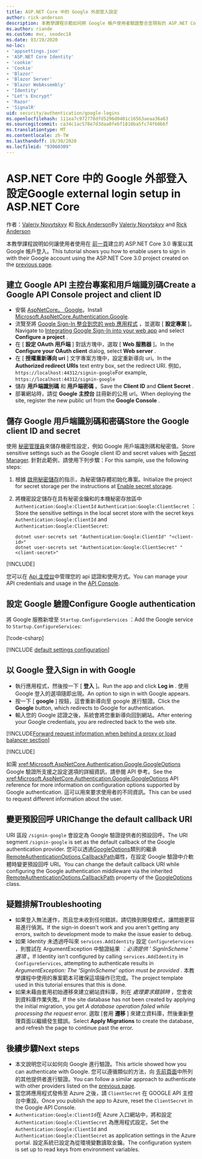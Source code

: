 ```yaml
---
title: ASP.NET Core 中的 Google 外部登入設定
author: rick-anderson
description: 本教學課程示範如何將 Google 帳戶使用者驗證整合至現有的 ASP.NET Core 應用程式。
ms.author: riande
ms.custom: mvc, seodec18
ms.date: 03/19/2020
no-loc:
- 'appsettings.json'
- 'ASP.NET Core Identity'
- 'cookie'
- 'Cookie'
- 'Blazor'
- 'Blazor Server'
- 'Blazor WebAssembly'
- 'Identity'
- "Let's Encrypt"
- 'Razor'
- 'SignalR'
uid: security/authentication/google-logins
ms.openlocfilehash: 111ea7c972778dfd5296d0401c16563aeaa36a63
ms.sourcegitcommit: ca34c1ac578e7d3daa0febf1810ba5fc74f60bbf
ms.translationtype: MT
ms.contentlocale: zh-TW
ms.lasthandoff: 10/30/2020
ms.locfileid: "93060309"
---
```

# <a name="google-external-login-setup-in-aspnet-core"></a><span data-ttu-id="69979-103">ASP.NET Core 中的 Google 外部登入設定</span><span class="sxs-lookup"><span data-stu-id="69979-103">Google external login setup in ASP.NET Core</span></span>

<span data-ttu-id="69979-104">作者：[Valeriy Novytskyy](https://github.com/01binary) 和 [Rick Anderson](https://twitter.com/RickAndMSFT)</span><span class="sxs-lookup"><span data-stu-id="69979-104">By [Valeriy Novytskyy](https://github.com/01binary) and [Rick Anderson](https://twitter.com/RickAndMSFT)</span></span>

<span data-ttu-id="69979-105">本教學課程說明如何讓使用者使用在 [前一頁](xref:security/authentication/social/index)建立的 ASP.NET Core 3.0 專案以其 Google 帳戶登入。</span><span class="sxs-lookup"><span data-stu-id="69979-105">This tutorial shows you how to enable users to sign in with their Google account using the ASP.NET Core 3.0 project created on the [previous page](xref:security/authentication/social/index).</span></span>

## <a name="create-a-google-api-console-project-and-client-id"></a><span data-ttu-id="69979-106">建立 Google API 主控台專案和用戶端識別碼</span><span class="sxs-lookup"><span data-stu-id="69979-106">Create a Google API Console project and client ID</span></span>

* <span data-ttu-id="69979-107">安裝 [AspNetCore。 Google](https://www.nuget.org/packages/Microsoft.AspNetCore.Authentication.Google)。</span><span class="sxs-lookup"><span data-stu-id="69979-107">Install [Microsoft.AspNetCore.Authentication.Google](https://www.nuget.org/packages/Microsoft.AspNetCore.Authentication.Google).</span></span>
* <span data-ttu-id="69979-108">流覽至將 [Google Sign-In 整合到您的 web 應用程式](https://developers.google.com/identity/sign-in/web/sign-in) ，並選取 [ **設定專案** ]。</span><span class="sxs-lookup"><span data-stu-id="69979-108">Navigate to [Integrating Google Sign-In into your web app](https://developers.google.com/identity/sign-in/web/sign-in) and select **Configure a project** .</span></span>
* <span data-ttu-id="69979-109">在 [ **設定 OAuth 用戶端** ] 對話方塊中，選取 [ **Web 服務器** ]。</span><span class="sxs-lookup"><span data-stu-id="69979-109">In the **Configure your OAuth client** dialog, select **Web server** .</span></span>
* <span data-ttu-id="69979-110">在 [ **授權重新導向 uri** ] 文字專案方塊中，設定重新導向 uri。</span><span class="sxs-lookup"><span data-stu-id="69979-110">In the **Authorized redirect URIs** text entry box, set the redirect URI.</span></span> <span data-ttu-id="69979-111">例如， `https://localhost:44312/signin-google`</span><span class="sxs-lookup"><span data-stu-id="69979-111">For example, `https://localhost:44312/signin-google`</span></span>
* <span data-ttu-id="69979-112">儲存 **用戶端識別碼** 和 **用戶端密碼** 。</span><span class="sxs-lookup"><span data-stu-id="69979-112">Save the **Client ID** and **Client Secret** .</span></span>
* <span data-ttu-id="69979-113">部署網站時，請從 **Google 主控台** 註冊新的公用 url。</span><span class="sxs-lookup"><span data-stu-id="69979-113">When deploying the site, register the new public url from the **Google Console** .</span></span>

## <a name="store-the-google-client-id-and-secret"></a><span data-ttu-id="69979-114">儲存 Google 用戶端識別碼和密碼</span><span class="sxs-lookup"><span data-stu-id="69979-114">Store the Google client ID and secret</span></span>

<span data-ttu-id="69979-115">使用 [秘密管理員](xref:security/app-secrets)來儲存機密性設定，例如 Google 用戶端識別碼和秘密值。</span><span class="sxs-lookup"><span data-stu-id="69979-115">Store sensitive settings such as the Google client ID and secret values with [Secret Manager](xref:security/app-secrets).</span></span> <span data-ttu-id="69979-116">針對此範例，請使用下列步驟：</span><span class="sxs-lookup"><span data-stu-id="69979-116">For this sample, use the following steps:</span></span>

1. <span data-ttu-id="69979-117">根據 [啟用秘密儲存](xref:security/app-secrets#enable-secret-storage)的指示，為秘密儲存體初始化專案。</span><span class="sxs-lookup"><span data-stu-id="69979-117">Initialize the project for secret storage per the instructions at [Enable secret storage](xref:security/app-secrets#enable-secret-storage).</span></span>
1. <span data-ttu-id="69979-118">將機密設定儲存在具有秘密金鑰和的本機秘密存放區中 `Authentication:Google:ClientId` `Authentication:Google:ClientSecret` ：</span><span class="sxs-lookup"><span data-stu-id="69979-118">Store the sensitive settings in the local secret store with the secret keys `Authentication:Google:ClientId` and `Authentication:Google:ClientSecret`:</span></span>

    ```dotnetcli
    dotnet user-secrets set "Authentication:Google:ClientId" "<client-id>"
    dotnet user-secrets set "Authentication:Google:ClientSecret" "<client-secret>"
    ```

[!INCLUDE[](~/includes/environmentVarableColon.md)]

<span data-ttu-id="69979-119">您可以在 [Api 主控台](https://console.developers.google.com/apis/dashboard)中管理您的 api 認證和使用方式。</span><span class="sxs-lookup"><span data-stu-id="69979-119">You can manage your API credentials and usage in the [API Console](https://console.developers.google.com/apis/dashboard).</span></span>

## <a name="configure-google-authentication"></a><span data-ttu-id="69979-120">設定 Google 驗證</span><span class="sxs-lookup"><span data-stu-id="69979-120">Configure Google authentication</span></span>

<span data-ttu-id="69979-121">將 Google 服務新增至 `Startup.ConfigureServices` ：</span><span class="sxs-lookup"><span data-stu-id="69979-121">Add the Google service to `Startup.ConfigureServices`:</span></span>

[!code-csharp[](~/security/authentication/social/social-code/3.x/StartupGoogle3x.cs?highlight=11-19)]

[!INCLUDE [default settings configuration](includes/default-settings2-2.md)]

## <a name="sign-in-with-google"></a><span data-ttu-id="69979-122">以 Google 登入</span><span class="sxs-lookup"><span data-stu-id="69979-122">Sign in with Google</span></span>

* <span data-ttu-id="69979-123">執行應用程式，然後按一下 [ **登入** ]。</span><span class="sxs-lookup"><span data-stu-id="69979-123">Run the app and click **Log in** .</span></span> <span data-ttu-id="69979-124">使用 Google 登入的選項隨即出現。</span><span class="sxs-lookup"><span data-stu-id="69979-124">An option to sign in with Google appears.</span></span>
* <span data-ttu-id="69979-125">按一下 [ **google** ] 按鈕，這會重新導向至 google 進行驗證。</span><span class="sxs-lookup"><span data-stu-id="69979-125">Click the **Google** button, which redirects to Google for authentication.</span></span>
* <span data-ttu-id="69979-126">輸入您的 Google 認證之後，系統會將您重新導向回到網站。</span><span class="sxs-lookup"><span data-stu-id="69979-126">After entering your Google credentials, you are redirected back to the web site.</span></span>

[!INCLUDE[Forward request information when behind a proxy or load balancer section](includes/forwarded-headers-middleware.md)]

[!INCLUDE[](includes/chain-auth-providers.md)]

<span data-ttu-id="69979-127">如需 <xref:Microsoft.AspNetCore.Authentication.Google.GoogleOptions> Google 驗證所支援之設定選項的詳細資訊，請參閱 API 參考。</span><span class="sxs-lookup"><span data-stu-id="69979-127">See the <xref:Microsoft.AspNetCore.Authentication.Google.GoogleOptions> API reference for more information on configuration options supported by Google authentication.</span></span> <span data-ttu-id="69979-128">這可以用來要求使用者的不同資訊。</span><span class="sxs-lookup"><span data-stu-id="69979-128">This can be used to request different information about the user.</span></span>

## <a name="change-the-default-callback-uri"></a><span data-ttu-id="69979-129">變更預設回呼 URI</span><span class="sxs-lookup"><span data-stu-id="69979-129">Change the default callback URI</span></span>

<span data-ttu-id="69979-130">URI 區段 `/signin-google` 會設定為 Google 驗證提供者的預設回呼。</span><span class="sxs-lookup"><span data-stu-id="69979-130">The URI segment `/signin-google` is set as the default callback of the Google authentication provider.</span></span> <span data-ttu-id="69979-131">您可以透過[GoogleOptions](/dotnet/api/microsoft.aspnetcore.authentication.google.googleoptions)類別的繼承[RemoteAuthenticationOptions CallbackPath](/dotnet/api/microsoft.aspnetcore.authentication.remoteauthenticationoptions.callbackpath)屬性，在設定 Google 驗證中介軟體時變更預設回呼 URI。</span><span class="sxs-lookup"><span data-stu-id="69979-131">You can change the default callback URI while configuring the Google authentication middleware via the inherited [RemoteAuthenticationOptions.CallbackPath](/dotnet/api/microsoft.aspnetcore.authentication.remoteauthenticationoptions.callbackpath) property of the [GoogleOptions](/dotnet/api/microsoft.aspnetcore.authentication.google.googleoptions) class.</span></span>

## <a name="troubleshooting"></a><span data-ttu-id="69979-132">疑難排解</span><span class="sxs-lookup"><span data-stu-id="69979-132">Troubleshooting</span></span>

* <span data-ttu-id="69979-133">如果登入無法運作，而且您未收到任何錯誤，請切換到開發模式，讓問題更容易進行偵測。</span><span class="sxs-lookup"><span data-stu-id="69979-133">If the sign-in doesn't work and you aren't getting any errors, switch to development mode to make the issue easier to debug.</span></span>
* <span data-ttu-id="69979-134">如果 Identity 未透過呼叫來 `services.AddIdentity` 設定 `ConfigureServices` ，則嘗試在 ArgumentException 中驗證結果 *：必須提供 ' SignInScheme ' 選項* 。</span><span class="sxs-lookup"><span data-stu-id="69979-134">If Identity isn't configured by calling `services.AddIdentity` in `ConfigureServices`, attempting to authenticate results in *ArgumentException: The 'SignInScheme' option must be provided* .</span></span> <span data-ttu-id="69979-135">本教學課程中使用的專案範本可確保這項操作已完成。</span><span class="sxs-lookup"><span data-stu-id="69979-135">The project template used in this tutorial ensures that this is done.</span></span>
* <span data-ttu-id="69979-136">如果未藉由套用初始遷移來建立網站資料庫，則在 *處理要求錯誤時* ，您會收到資料庫作業失敗。</span><span class="sxs-lookup"><span data-stu-id="69979-136">If the site database has not been created by applying the initial migration, you get *A database operation failed while processing the request* error.</span></span> <span data-ttu-id="69979-137">選取 [套用 **遷移** ] 來建立資料庫，然後重新整理頁面以繼續發生錯誤。</span><span class="sxs-lookup"><span data-stu-id="69979-137">Select **Apply Migrations** to create the database, and refresh the page to continue past the error.</span></span>

## <a name="next-steps"></a><span data-ttu-id="69979-138">後續步驟</span><span class="sxs-lookup"><span data-stu-id="69979-138">Next steps</span></span>

* <span data-ttu-id="69979-139">本文說明您可以如何向 Google 進行驗證。</span><span class="sxs-lookup"><span data-stu-id="69979-139">This article showed how you can authenticate with Google.</span></span> <span data-ttu-id="69979-140">您可以遵循類似的方法，向 [先前頁面](xref:security/authentication/social/index)中所列的其他提供者進行驗證。</span><span class="sxs-lookup"><span data-stu-id="69979-140">You can follow a similar approach to authenticate with other providers listed on the [previous page](xref:security/authentication/social/index).</span></span>
* <span data-ttu-id="69979-141">當您將應用程式發佈至 Azure 之後，請 `ClientSecret` 在 GOOGLE API 主控台中重設。</span><span class="sxs-lookup"><span data-stu-id="69979-141">Once you publish the app to Azure, reset the `ClientSecret` in the Google API Console.</span></span>
* <span data-ttu-id="69979-142">`Authentication:Google:ClientId`在 Azure 入口網站中，將和設定 `Authentication:Google:ClientSecret` 為應用程式設定。</span><span class="sxs-lookup"><span data-stu-id="69979-142">Set the `Authentication:Google:ClientId` and `Authentication:Google:ClientSecret` as application settings in the Azure portal.</span></span> <span data-ttu-id="69979-143">設定系統已設定為從環境變數讀取金鑰。</span><span class="sxs-lookup"><span data-stu-id="69979-143">The configuration system is set up to read keys from environment variables.</span></span>
